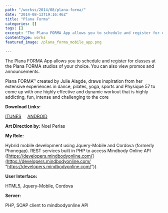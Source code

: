```yaml
---
path: "/workss/2014/08/plana-forma/"
date: "2014-08-13T19:16:46Z"
title: "Plana Forma"
categories: []
tags: []
excerpt: "The Plana FORMA App allows you to schedule and register for classes at the Plana FORMA studios of y..."
contentType: works
featured_image: /plana_forma_mobile_app.png

---
```


The Plana FORMA App allows you to schedule and register for classes at the Plana FORMA studios of your choice. You can also view promos and announcements.

Plana FORMA™ created by Julie Alagde, draws inspiration from her extensive experiences in dance, pilates, yoga, sports and Physique 57 to come up with one highly effective and dynamic workout that is highly addicting, fun, intense and challenging to the core

**Download Links:**

[ITUNES](https://itunes.apple.com/hk/app/plana-forma/id600154493?mt=8 "Plana Forma for IOS")     [ANDROID](https://play.google.com/store/apps/details?id=com.lowe.planaforma&hl=en "Plana Forma for Android")

**Art Direction by:** Noel Perlas

**My Role:**

Hybrid mobile development using Jquery-Mobile and Cordova (formerly Phonegap). REST services built in PHP to access Mindbody Online API ([https://developers.mindbodyonline.com/](https://developers.mindbodyonline.com/ "https://developers.mindbodyonline.com/")).

**User Interface:**

HTML5, Jquery-Mobile, Cordova

**Server:**

PHP, SOAP client to mindbodyonline API